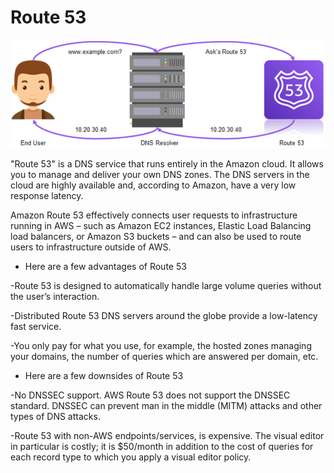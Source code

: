 # Route 53

 ![Route-53](../00_includes/AWS-13%20Files%2CApp%20Services%2CCDN%2CDNS%2CDatabase/Route-53.PNG)

 "Route 53" is a DNS service that runs entirely in the Amazon cloud. It allows you to manage and deliver your own DNS zones. The DNS servers in the cloud are highly available and, according to Amazon, have a very low response latency.

 Amazon Route 53 effectively connects user requests to infrastructure running in AWS – such as Amazon EC2 instances, Elastic Load Balancing load balancers, or Amazon S3 buckets – and can also be used to route users to infrastructure outside of AWS.

 - Here are a few advantages of Route 53

 -Route 53 is designed to automatically handle large volume queries without the user’s interaction.

 -Distributed Route 53 DNS servers around the globe provide a low-latency fast service.

 -You only pay for what you use, for example, the hosted zones managing your domains, the number of queries which are answered per domain, etc.

 - Here are a few downsides of Route 53

 -No DNSSEC support. AWS Route 53 does not support the DNSSEC standard. DNSSEC can prevent man in the middle (MITM) attacks and other types of DNS attacks.

 -Route 53 with non-AWS endpoints/services, is expensive. The visual editor in particular is costly; it is $50/month in addition to the cost of queries for each record type to which you apply a visual editor policy.